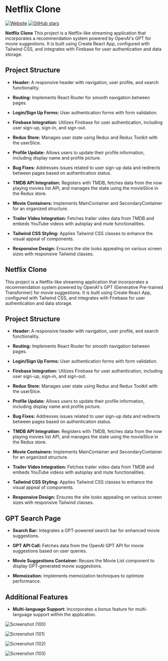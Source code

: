 # Netflix Clone

[![Website](https://img.shields.io/website?url=https%3A%2F%2Fnetflix-sand-beta.vercel.app%2F)](https://netflix-clone-eight-green.vercel.app/)
[![GitHub stars](https://img.shields.io/github/stars/YourGitHubUsername/YourRepoName)](https://github.com/saif580/netflix/stargazers)


<b>Netflix Clone</b>
This project is a Netflix-like streaming application that incorporates a recommendation system powered by OpenAI's GPT for movie suggestions. It is built using Create React App, configured with Tailwind CSS, and integrates with Firebase for user authentication and data storage.

## Project Structure

- **Header:** A responsive header with navigation, user profile, and search functionality.

- **Routing:** Implements React Router for smooth navigation between pages.

- **Login/Sign Up Forms:** User authentication forms with form validation.

- **Firebase Integration:** Utilizes Firebase for user authentication, including user sign-up, sign-in, and sign-out.

- **Redux Store:** Manages user state using Redux and Redux Toolkit with the userSlice.

- **Profile Update:** Allows users to update their profile information, including display name and profile picture.

- **Bug Fixes:** Addresses issues related to user sign-up data and redirects between pages based on authentication status.

- **TMDB API Integration:** Registers with TMDB, fetches data from the now playing movies list API, and manages the state using the movieSlice in the Redux store.

- **Movie Containers:** Implements MainContainer and SecondaryContainer for an organized structure.

- **Trailer Video Integration:** Fetches trailer video data from TMDB and embeds YouTube videos with autoplay and mute functionalities.

- **Tailwind CSS Styling:** Applies Tailwind CSS classes to enhance the visual appeal of components.

- **Responsive Design:** Ensures the site looks appealing on various screen sizes with responsive Tailwind classes.

## Netflix Clone

This project is a Netflix-like streaming application that incorporates a recommendation system powered by OpenAI's GPT (Generative Pre-trained Transformer) for movie suggestions. It is built using Create React App, configured with Tailwind CSS, and integrates with Firebase for user authentication and data storage.

## Project Structure

- **Header:** A responsive header with navigation, user profile, and search functionality.

- **Routing:** Implements React Router for smooth navigation between pages.

- **Login/Sign Up Forms:** User authentication forms with form validation.

- **Firebase Integration:** Utilizes Firebase for user authentication, including user sign-up, sign-in, and sign-out.

- **Redux Store:** Manages user state using Redux and Redux Toolkit with the userSlice.

- **Profile Update:** Allows users to update their profile information, including display name and profile picture.

- **Bug Fixes:** Addresses issues related to user sign-up data and redirects between pages based on authentication status.

- **TMDB API Integration:** Registers with TMDB, fetches data from the now playing movies list API, and manages the state using the movieSlice in the Redux store.

- **Movie Containers:** Implements MainContainer and SecondaryContainer for an organized structure.

- **Trailer Video Integration:** Fetches trailer video data from TMDB and embeds YouTube videos with autoplay and mute functionalities.

- **Tailwind CSS Styling:** Applies Tailwind CSS classes to enhance the visual appeal of components.

- **Responsive Design:** Ensures the site looks appealing on various screen sizes with responsive Tailwind classes.

## GPT Search Page

- **Search Bar:** Integrates a GPT-powered search bar for enhanced movie suggestions.

- **GPT API Call:** Fetches data from the OpenAI GPT API for movie suggestions based on user queries.

- **Movie Suggestions Container:** Reuses the Movie List component to display GPT-generated movie suggestions.

- **Memoization:** Implements memoization techniques to optimize performance.

## Additional Features

- **Multi-language Support:** Incorporates a bonus feature for multi-language support within the application.
  
![Screenshot (100)](https://github.com/saif580/netflix/assets/29210607/cea733ba-0cb4-4f26-ab03-fd06f6a506be)

![Screenshot (101)](https://github.com/saif580/netflix/assets/29210607/8458f532-183a-4a90-b83c-260b9d58ce71)

![Screenshot (102)](https://github.com/saif580/netflix/assets/29210607/7d99b82e-188b-419f-9990-0487024f4ae3)

![Screenshot (103)](https://github.com/saif580/netflix/assets/29210607/cbe46cc8-cdcc-4ad8-b1b7-9ce67bdbfc95)



